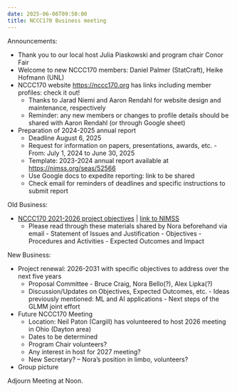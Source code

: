 ```yaml
---
date: 2025-06-06T09:50:00
title: NCCC170 Business meeting
---
```

Announcements:

-	Thank you to our local host Julia Piaskowski and program chair Conor Fair
-	Welcome to new NCCC170 members: Daniel Palmer (StatCraft), Heike Hofmann (UNL)
-	NCCC170 website https://nccc170.org has links including member profiles: check it out!
    - Thanks to Jarad Niemi and Aaron Rendahl for website design and maintenance, respectively
    - Reminder: any new members or changes to profile details should be shared with Aaron Rendahl (or through Google sheet)
-	Preparation of 2024-2025 annual report
    - Deadline August 6, 2025
    - Request for information on papers, presentations, awards, etc.
          - 	From: July 1, 2024 to June 30, 2025
    - Template: 2023-2024 annual report available at https://nimss.org/seas/52566 
    - Use Google docs to expedite reporting: link to be shared
    - Check email for reminders of deadlines and specific instructions to submit report

Old Business:

-	[NCCC170 2021-2026 project objectives](../objectives) | [link to NIMSS](https://nimss.org/projects/view/mrp/outline/18798)
    - Please read through these materials shared by Nora beforehand via email
          - 	Statement of Issues and Justification
          - 	Objectives
          - 	Procedures and Activities
          - 	Expected Outcomes and Impact
          
New Business:

-	Project renewal: 2026-2031 with specific objectives to address over the next five years
    - Proposal Committee
          - 	Bruce Craig, Nora Bello(?), Alex Lipka(?)
    - Discussion/Updates on Objectives, Expected Outcomes, etc.
          - 	Ideas previously mentioned: ML and AI applications
          - 	Next steps of the GLMM joint effort
-	Future NCCC170 Meeting
    - Location: Neil Paton (Cargill) has volunteered to host 2026 meeting in Ohio (Dayton area)
    - Dates to be determined
    - Program Chair volunteers?
    - Any interest in host for 2027 meeting?
    - New Secretary? – Nora’s position in limbo, volunteers?
-	Group picture

Adjourn Meeting at Noon.
